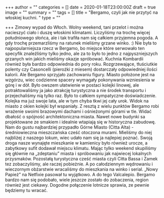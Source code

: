 +++
author = ""
categories = []
date = 2020-01-18T23:00:00Z
draft = true
image = ""
summary = ""
tags = []
title = "Bergamo, czyli jak nie przytyć na włoskiej kuchni. "
type = ""

+++
Zimowy wypad do Włoch. Wolny weekend, tani przelot i można nacieszyć ciało i duszę włoskimi klimatami. Liczyliśmy na trochę więcej południowego słońca, ale i tak trafiła nam się całkiem przyjemna pogoda. A gdy trochę przemarzliśmy na ratunek mieliśmy grzane winko. :) Nie była to najpopularniejsza rzecz w Bergamo, bo miejsce które serwowało ten specyfik znaleźliśmy tylko jedno, ale za to było to jedno z najpyszniejszych grzanych win jakich mieliśmy okazje spróbować. Kuchnia Kombardii również była bardzo odpowiednia do pory roku. Rozgrzewające, tłuściutkie polenty czy Casoncelli (pierożki z miesem) dostarczały odpowiedniej ilości kalorii. Ale Bergamo sprzyjało zachowaniu figury. Miasto położone jest na wzgórzu, wiec codzienne spacery wymagały pokonywania wzniesienia w górę i w dół. Było owszem ułatwienie w postaci kolejki linowej, ale potraktowaliśmy ja jako atrakcję turystyczna a nie środek transportu i przejechaliśmy nią tylko raz. Było to całkiem sympatyczne doświadczenie. Kolejka ma już swoje lata, ale w tym chyba tkwi jej cały urok. Widok na miasto z okien kolejki był wspaniały. Z resztą z wielu punktów Bergamo robi wrażenie swoimi brazowymi dachami i ośnieżonymi górami w tle. Widać dbałość o spójność architektoniczna miasta. Nawet nowe budynki sa projektowane ze smakiem i idealnie wtapiają się w historyczna zabudowę. Nam do gustu najbardziej przypadło Górne Miasto (Citta Alta) - średniowieczna mieszczańska cześć otoczona murami. Mieliśmy do niej najbliżej z naszego lokum, wiec udało nam się ja najlepiej poznać. Swoją droga nasze wynajęte mieszkanie w kamienicy było również urocze, a zabytkowy sufit dodawał miejscu klimatu. Mając tylko weekend skupiliśmy się głównie na „zdeptaniu” miasta i spróbowaniu jak najwiecej lokalnych przysmaków. Pozostałą turystyczna cześć miasta czyli Citta Bassa i Zamek tez zobaczyliśmy, ale raczej pobieżnie. A po całodziennym wędrowaniu i wieczornym obżarstwie wracaliśmy do mieszkania na winko i serial. „Nowy Papież” na Netfixie pasował tu wyjątkowo. A do tego Valcalepio. Bergamo bardzo nam się podobało, wiele jeszcze zostało do zobaczenia, region również jest ciekawy. Dogodne połączenie lotnicze sprawia, ze pewnie będziemy tu wracać.